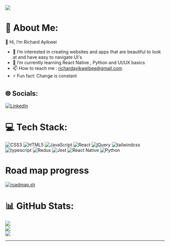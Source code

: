 [![](https://visitcount.itsvg.in/api?id=richardayikwei&icon=0&color=0)](https://visitcount.itsvg.in)
# 💫 About Me:
<!-- Proudly created with GPRM ( https://gprm.itsvg.in ) --> 👋 Hi, I’m Richard Ayikwei
- 👀 I’m interested in creating websites and apps that are beautiful to look at and have easy to navigate UI's
- 🌱 I’m currently learning React Native , Python and UI/UX basics
- 📫 How to reach me : richardayikweibee@gmail.com
- ⚡ Fun fact: Change is constant



## 🌐 Socials:
[![LinkedIn](https://img.shields.io/badge/LinkedIn-%230077B5.svg?logo=linkedin&logoColor=white)](https://linkedin.com/in/richard-ayikwei-48b171112) 

# 💻 Tech Stack:
![CSS3](https://img.shields.io/badge/css3-%231572B6.svg?style=for-the-badge&logo=css3&logoColor=white) ![HTML5](https://img.shields.io/badge/html5-%23E34F26.svg?style=for-the-badge&logo=html5&logoColor=white) ![JavaScript](https://img.shields.io/badge/javascript-%23323330.svg?style=for-the-badge&logo=javascript&logoColor=%23F7DF1E) ![React](https://img.shields.io/badge/react-%2320232a.svg?style=for-the-badge&logo=react&logoColor=%2361DAFB) ![jQuery](https://img.shields.io/badge/jquery-%230769AD.svg?style=for-the-badge&logo=jquery&logoColor=white) ![tailwindcss](https://img.shields.io/badge/tailwindcss-%230769AD.svg?style=for-the-badge&logo=tailwindcss&logoColor=white) ![typescript](https://img.shields.io/badge/typescript-%230769AD.svg?style=for-the-badge&logo=typescript&logoColor=white)  ![Redux](https://img.shields.io/badge/redux-%230769AD.svg?style=for-the-badge&logo=redux&logoColor=white)  ![Jest](https://img.shields.io/badge/jest-%230769AD.svg?style=for-the-badge&logo=jest&logoColor=white) ![React Native](https://img.shields.io/badge/react%20native-%2320232a.svg?style=for-the-badge&logo=react&logoColor=%2361DAFB) ![Python](https://img.shields.io/badge/python-%233776AB.svg?style=for-the-badge&logo=python&logoColor=white)

# Road map progress
[![roadmap.sh](https://roadmap.sh/card/wide/673d874a5434bf319aaaaabb?variant=dark)](https://roadmap.sh)

# 📊 GitHub Stats:
![](https://github-readme-stats.vercel.app/api?username=richardayikwei&theme=dark&hide_border=false&include_all_commits=false&count_private=false)<br/>
![](https://github-readme-streak-stats.herokuapp.com/?user=richardayikwei&theme=dark&hide_border=false)<br/>
![](https://github-readme-stats.vercel.app/api/top-langs/?username=richardayikwei&theme=dark&hide_border=false&include_all_commits=false&count_private=false&layout=compact)

---


<!---
richardayikwei/richardayikwei is a ✨ special ✨ repository because its `README.md` (this file) appears on your GitHub profile.
You can click the Preview link to take a look at your changes.
--->
